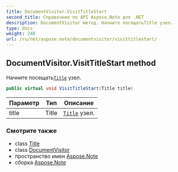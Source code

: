 ```yaml
---
title: DocumentVisitor.VisitTitleStart
second_title: Справочник по API Aspose.Note для .NET
description: DocumentVisitor метод. Начните посещатьTitle узел.
type: docs
weight: 240
url: /ru/net/aspose.note/documentvisitor/visittitlestart/
---
```

## DocumentVisitor.VisitTitleStart method

Начните посещать[`Title`](../../title/) узел.

```csharp
public virtual void VisitTitleStart(Title title)
```

| Параметр | Тип | Описание |
| --- | --- | --- |
| title | Title | [`Title`](../../title/) узел. |

### Смотрите также

* class [Title](../../title/)
* class [DocumentVisitor](../)
* пространство имен [Aspose.Note](../../documentvisitor/)
* сборка [Aspose.Note](../../../)


